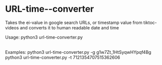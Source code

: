 # URL-time--converter
Takes the ei-value in google search URLs, or timestamp value from tiktoc-videos and converts it to human readable date and time

Usage: python3 url-time-converter.py <option> <value>

Examples: 
python3 url-time-converter.py -g g1w7Zt_1HtSyqwHYpqf4Bg
python3 url-time-converter.py -t 7121354707515362606


